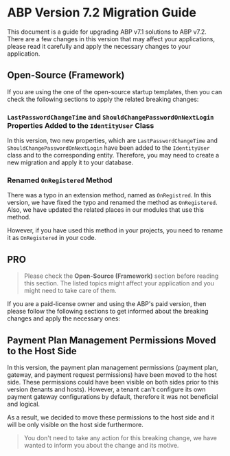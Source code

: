 # ABP Version 7.2 Migration Guide

This document is a guide for upgrading ABP v7.1 solutions to ABP v7.2. There are a few changes in this version that may affect your applications, please read it carefully and apply the necessary changes to your application.

## Open-Source (Framework)

If you are using the one of the open-source startup templates, then you can check the following sections to apply the related breaking changes:

### `LastPasswordChangeTime` and `ShouldChangePasswordOnNextLogin` Properties Added to the `IdentityUser` Class

In this version, two new properties, which are `LastPasswordChangeTime` and `ShouldChangePasswordOnNextLogin` have been added to the `IdentityUser` class and to the corresponding entity. Therefore, you may need to create a new migration and apply it to your database.

### Renamed `OnRegistered` Method

There was a typo in an extension method, named as `OnRegistred`. In this version, we have fixed the typo and renamed the method as `OnRegistered`. Also, we have updated the related places in our modules that use this method. 

However, if you have used this method in your projects, you need to rename it as `OnRegistered` in your code.

## PRO

> Please check the **Open-Source (Framework)** section before reading this section. The listed topics might affect your application and you might need to take care of them.

If you are a paid-license owner and using the ABP's paid version, then please follow the following sections to get informed about the breaking changes and apply the necessary ones:

## Payment Plan Management Permissions Moved to the Host Side

In this version, the payment plan management permissions (payment plan, gateway, and payment request permissions) have been moved to the host side. These permissions could have been visible on both sides prior to this version (tenants and hosts). However, a tenant can't configure its own payment gateway configurations by default, therefore it was not beneficial and logical. 

As a result, we decided to move these permissions to the host side and it will be only visible on the host side furthermore. 

> You don't need to take any action for this breaking change, we have wanted to inform you about the change and its motive.